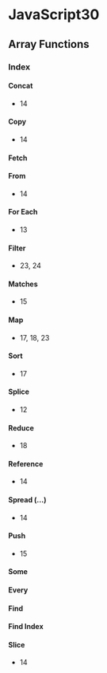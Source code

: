 # JavaScript30

## Array Functions

### Index

#### Concat
* 14

#### Copy
* 14

#### Fetch

#### From
* 14

#### For Each
* 13

#### Filter
* 23, 24

#### Matches
* 15

#### Map
* 17, 18, 23

#### Sort
* 17

#### Splice
* 12

#### Reduce
* 18

#### Reference
* 14

#### Spread (...)
* 14

#### Push
* 15

#### Some

#### Every

#### Find

#### Find Index

#### Slice
* 14